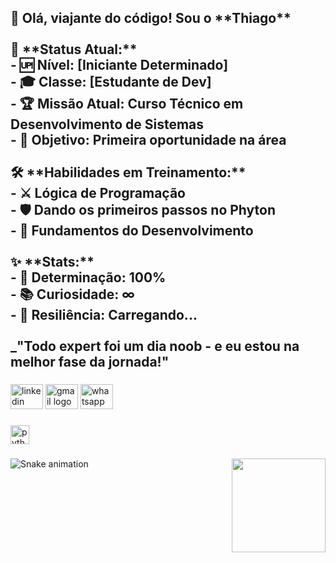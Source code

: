 <h2 align="left">👋 Olá, viajante do código! Sou o **Thiago**<br><br>🎯 **Status Atual:**<br>- 🆙 Nível: [Iniciante Determinado]<br>- 🎓 Classe: [Estudante de Dev]<br>- 🏆 Missão Atual: Curso Técnico em Desenvolvimento de Sistemas<br>- 💼 Objetivo: Primeira oportunidade na área<br><br>🛠️ **Habilidades em Treinamento:**<br>- ⚔️  Lógica de Programação<br>- 🛡️  Dando os primeiros passos no Phyton<br>- 🔮  Fundamentos do Desenvolvimento<br><br>✨ **Stats:**<br>- 🎯 Determinação: 100%<br>- 📚 Curiosidade: ∞<br>- 💪 Resiliência: Carregando...<br><br>_"Todo expert foi um dia noob - e eu estou na melhor fase da jornada!"</h2>

###

<div align="left">
  <img src="https://raw.githubusercontent.com/maurodesouza/profile-readme-generator/master/src/assets/icons/social/linkedin/default.svg" width="52" height="40" alt="linkedin logo"  />
  <img src="https://raw.githubusercontent.com/maurodesouza/profile-readme-generator/master/src/assets/icons/social/gmail/default.svg" width="52" height="40" alt="gmail logo"  />
  <img src="https://raw.githubusercontent.com/maurodesouza/profile-readme-generator/master/src/assets/icons/social/whatsapp/default.svg" width="52" height="40" alt="whatsapp logo"  />
</div>

###

<div align="left">
  <img src="https://cdn.jsdelivr.net/gh/devicons/devicon/icons/python/python-original.svg" height="30" alt="python logo"  />
</div>

###

<img align="right" height="150" src="https://encrypted-tbn0.gstatic.com/images?q=tbn:ANd9GcQ48vMwOuBxaH6D9-uiHh4KS7s07R8xyB3q20lRbfwKkz0iAAqKE0RG9aI&s=10"  />

###

<img src="https://raw.githubusercontent.com/thiagoramosbgoes/thiagoramosbgoes/output/snake.svg" alt="Snake animation" />

###
